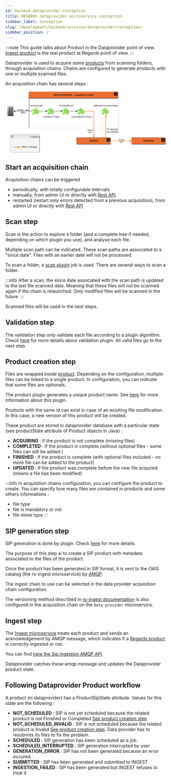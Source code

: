 ```yaml
---
id: backend-dataprovider-conception
title: REGARDS dataprovider microservice conception
sidebar_label: Conception
slug: /development/backend/services/dataprovider/conception/
sidebar_position: 2
---
```


:::note
This guide talks about Product in the Dataprovider point of
view. [Ingest product](../../../overview/concepts/01-products.md) is the real product at Regards point of view.
:::

Dataprovider is used to acquire some [products](../../../overview/concepts/01-products.md) from scanning folders,
through acquisition chains.
Chains are configured to generate products with one or multiple scanned files.

An acquisition chain has several steps :

![Data provider plugins](src/dataprovider-conception-workflow.png)

## Start an acquisition chain

Acquisition chains can be triggered

* periodically, with totally configurable intervals
* manually, from admin UI or directly
  with [Rest API](api-guides/dataprovider-api-swagger.mdx#tag/acquisition-processing-chain-controller/operation/startManualChain).
* restarted (restart only errors detected from a previous acquisition), from admin UI or directly
  with [Rest API](api-guides/dataprovider-api-swagger.mdx#tag/acquisition-processing-chain-controller/operation/relaunchErrors)

## Scan step

Scan is the action to explore a folder (and a complete tree if needed, depending on which plugin you use), and analyse
each file.

Multiple scan path can be indicated. These scan paths are associated to a "since date". Files with an earlier date will
not be processed.

To scan a folder, a [scan plugin](plugins/overview.md#scan-plugins) job is used. There are several ways to scan a folder.

:::info
After a scan, the since date associated with the scan path is updated to the last file scanned date.
Meaning that these files will not be scanned again if the chain is relaunched.
Only modified files will be scanned in the future.
:::

Scanned files will be used in the next steps.

## Validation step

The validation step only validate each file according to a plugin algorithm. Check [here](plugins/overview.md#validation-plugins)
for more details about validation plugin.
All valid files go to the next step.

## Product creation step

Files are wrapped inside [product](../../../overview/concepts/01-products.md).
Depending on the configuration, multiple files can be linked to a single product. In configuration, you can indicate
that some files are optionals.

The product plugin generates a unique product name. See [here](plugins/overview.md#product-generator-plugins) for more information about
this plugin.

Products with the same id can exist in case of an exisiting file modification. In this case, a new version of this product
will be created.

These product are stored in dataprovider database with a particular state (see productState attribute of Product objects
in Java) :

* **ACQUIRING** : If the product is not complete (missing files)
* **COMPLETED** : If the product is complete (without optional files - some files can still be added )
* **FINISHED**  : If the product is complete (with optional files included - no more file can be added to the product)
* **UPDATED**   : If the product was complete before the new file acquired. (means a file has been modified)

:::info
In acquisition chains configuration, you can configure the product to create. You can specify how many files are
contained in products and some others informations :

* file type
* file is mandatory or not
* file mime type
:::

## SIP generation step

SIP generation is done by plugin. Check [here](plugins/overview.md#sip-generation-plugins) for more details.

The purpose of this step si to create a SIP product with metadata associated to the files of the product.

Once the product has been generated in SIP format, it is sent to the OAIS catalog (the rs-ingest microservice) by 
[AMQP](../ingest/api-guides/amqp/ingest-amqp-publish-product.mdx).  

The ingest chain to use can be selected in the data provider acquisition chain configuration.  

The versioning method described in [rs-ingest documentation](../ingest/conception.md#versioning) is also configured
in the acquisition chain on the `Data provider` microservice.

## Ingest step

The [Ingest microservice](../ingest/overview.md) treats each product and sends an acknowledgement by AMQP
message, which indicates if a [Regards product](../../../overview/concepts/01-products.md) is correctly ingested or not.

You can find [here the Sip ingestion AMQP API](../ingest/api-guides/amqp/ingest-amqp-publish-product.mdx).

Dataprovider catches these amqp message and updates the Dataprovider product state.

## Following Dataprovider Product workflow

A product (in dataprovider) has a ProductSipState attribute. Values for this state are the following :

* **NOT_SCHEDULED** : SIP is not yet scheduled because the related product is not Finished or
  Completed [See product creation step](#product-creation)
* **NOT_SCHEDULED_INVALID** : SIP is not scheduled because the related product is
  Invalid [See product creation step](#product-creation). Data provider has to resubmits its files to fix the problem.
* **SCHEDULED** : SIP generation has been scheduled as a job.
* **SCHEDULED_INTERRUPTED** : SIP generation interrupted by user
* **GENERATION_ERROR** : SIP has not been generated because an error occured.
* **SUBMITTED** : SIP has been generated and submitted to INGEST
* **INGESTION_FAILED** : SIP has been generated but INGEST refuses to treat it
